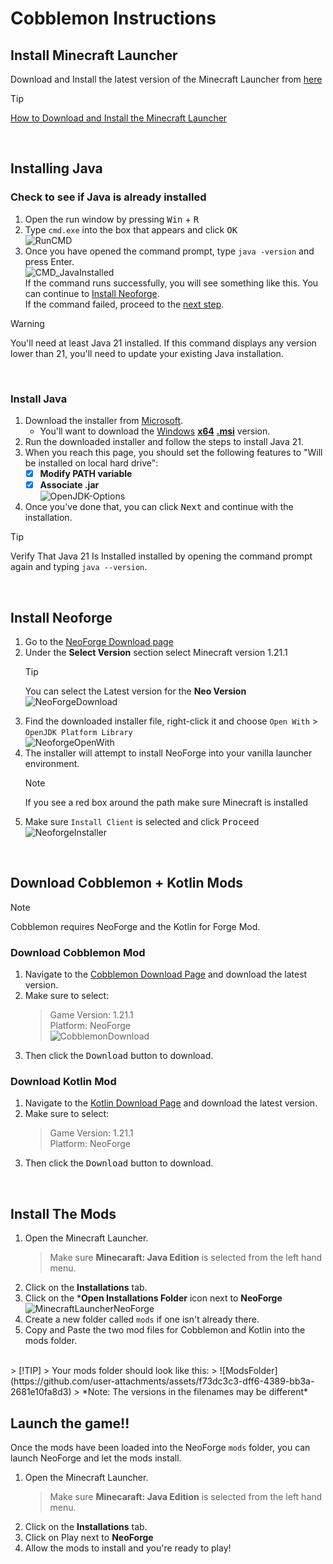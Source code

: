 # Cobblemon Instructions  
## Install Minecraft Launcher  
Download and Install the latest version of the Minecraft Launcher from [here](https://aka.ms/minecraftClientGameCoreWindows)  
> [!TIP]
> [How to Download and Install the Minecraft Launcher](https://help.minecraft.net/hc/en-us/articles/23907917790093-How-to-Download-and-Install-the-Minecraft-Launcher)  
<br/>  

## Installing Java  
### Check to see if Java is already installed  
1. Open the run window by pressing <kbd>Win</kbd> + <kbd>R</kbd>  
2. Type `cmd.exe` into the box that appears and click <kbd>OK</kbd>  
    ![RunCMD](https://github.com/user-attachments/assets/5eedcee4-04cb-436c-85c0-3b8191fbaac0)
3. Once you have opened the command prompt, type `java -version` and press Enter.  
    ![CMD_JavaInstalled](https://github.com/user-attachments/assets/816caa9a-b3f2-444e-a70a-efcbd17d4d8e)  
    If the command runs successfully, you will see something like this. You can continue to [Install Neoforge](#install-neoforge).  
    If the command failed, proceed to the [next step](#install-java).  
> [!WARNING]  
> You'll need at least Java 21 installed. If this command displays any version lower than 21, you'll need to update your existing Java installation.  
<br/>  

### Install Java  
1. Download the installer from [Microsoft](https://learn.microsoft.com/en-us/java/openjdk/download#openjdk-21).  
    - You'll want to download the <ins>Windows</ins> <ins>**x64**</ins> <ins>**.msi**</ins> version.  
2. Run the downloaded installer and follow the steps to install Java 21.  
3. When you reach this page, you should set the following features to "Will be installed on local hard drive":  
    - [x] **Modify PATH variable**  
    - [x] **Associate .jar**  
    ![OpenJDK-Options](https://github.com/user-attachments/assets/850a61a6-4345-465c-b5fd-f385593210a9)  
4. Once you've done that, you can click <kbd>Next</kbd> and continue with the installation.  
> [!TIP]  
> Verify That Java 21 Is Installed installed by opening the command prompt again and typing `java --version`.  
<br/>  

## Install Neoforge
1. Go to the [NeoForge Download page](https://projects.neoforged.net/neoforged/neoforge)  
2. Under the **Select Version** section select Minecraft version 1.21.1  
    > [!TIP]
    > You can select the Latest version for the **Neo Version**  
    > ![NeoForgeDownload](https://github.com/user-attachments/assets/d44efe5c-3bc5-45bb-afe0-a82424e30ecf)  
3. Find the downloaded installer file, right-click it and choose `Open With` > `OpenJDK Platform Library`  
    ![NeoforgeOpenWith](https://github.com/user-attachments/assets/59aba43d-28a7-486c-b15e-b01cb2b6cd5c)  
4. The installer will attempt to install NeoForge into your vanilla launcher environment.  
    > [!NOTE]
    > If you see a red box around the path make sure Minecraft is installed  
5. Make sure `Install Client` is selected and click <kbd>Proceed</kbd>  
    ![NeoforgeInstaller](https://github.com/user-attachments/assets/22d06f41-bd06-49e7-b427-1278cb556c15)  
<br/>  

## Download Cobblemon + Kotlin Mods
> [!NOTE]
> Cobblemon requires NeoForge and the Kotlin for Forge Mod.
### Download Cobblemon Mod  
1. Navigate to the [Cobblemon Download Page](https://modrinth.com/mod/cobblemon?version=1.21.1&loader=neoforge) and download the latest version.  
2. Make sure to select:  
    > Game Version: 1.21.1  
    > Platform: NeoForge  
    > ![CobblemonDownload](https://github.com/user-attachments/assets/9e3cec57-f202-4857-aff3-b46cf9f281cd)  
3. Then click the <kbd>Download</kbd> button to download.  
### Download Kotlin Mod  
1. Navigate to the [Kotlin Download Page](https://modrinth.com/mod/kotlin-for-forge/versions?version=1.21.1&loader=neoforge) and download the latest version.  
2. Make sure to select:  
    > Game Version: 1.21.1  
    > Platform: NeoForge  
3. Then click the <kbd>Download</kbd> button to download.  
<br/>  

## Install The Mods  
1. Open the Minecraft Launcher.  
    > Make sure **Minecaraft: Java Edition** is selected from the left hand menu.  
2. Click on the **Installations** tab.  
3. Click on the ***Open Installations Folder** icon next to **NeoForge**  
  ![MinecraftLauncherNeoForge](https://github.com/user-attachments/assets/f1ddce55-2fa5-4bae-b362-320594cdb82d)  
4. Create a new folder called `mods` if one isn't already there.  
5. Copy and Paste the two mod files for Cobblemon and Kotlin into the mods folder.  
<br/>  
> [!TIP]
> Your mods folder should look like this:  
> ![ModsFolder](https://github.com/user-attachments/assets/f73dc3c3-dff6-4389-bb3a-2681e10fa8d3)  
> *Note: The versions in the filenames may be different*  
<br/>  

## Launch the game!!  
Once the mods have been loaded into the NeoForge `mods` folder, you can launch NeoForge and let the mods install.  
1. Open the Minecraft Launcher.  
    > Make sure **Minecaraft: Java Edition** is selected from the left hand menu.  
2. Click on the **Installations** tab.  
3. Click on </kbd>Play</kbd> next to **NeoForge**  
4. Allow the mods to install and you're ready to play!  
